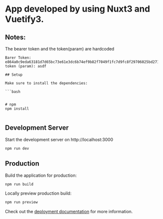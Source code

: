 # App developed by using Nuxt3 and Vuetify3.

## Notes:
The bearer token and the token(param) are hardcoded

```
Barer Token: e864a0c9eda63181d7d65bc73e61e3dc6b74ef9b82f7049f1fc7d9fc8f29706025bd271d1ee1822b15d654a84e1a0997b973a46f923cc9977b3fcbb064179ecd
token (param): asdf

## Setup

Make sure to install the dependencies:

```bash


# npm
npm install


```

## Development Server

Start the development server on http://localhost:3000

```bash
npm run dev
```

## Production

Build the application for production:

```bash
npm run build
```

Locally preview production build:

```bash
npm run preview
```

Check out the [deployment documentation](https://nuxt.com/docs/getting-started/deployment) for more information.
